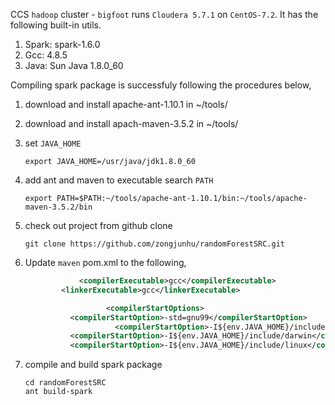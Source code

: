 CCS `hadoop` cluster - `bigfoot` runs `Cloudera 5.7.1` on `CentOS-7.2`. It has the following built-in utils.

1. Spark: spark-1.6.0
2. Gcc: 4.8.5
3. Java: Sun Java 1.8.0_60

Compiling spark package is successfuly following the procedures below,

1. download and install apache-ant-1.10.1 in ~/tools/
2. download and install apach-maven-3.5.2 in ~/tools/
3. set `JAVA_HOME`

    ```
    export JAVA_HOME=/usr/java/jdk1.8.0_60
    ```
4. add ant and maven to executable search `PATH`

    ```
    export PATH=$PATH:~/tools/apache-ant-1.10.1/bin:~/tools/apache-maven-3.5.2/bin
    ```
5. check out project from github clone

    ```
    git clone https://github.com/zongjunhu/randomForestSRC.git
    ```
6. Update `maven` pom.xml to the following,
    
    ```xml
                <compilerExecutable>gcc</compilerExecutable>
            <linkerExecutable>gcc</linkerExecutable>

                      <compilerStartOptions>
              <compilerStartOption>-std=gnu99</compilerStartOption>
                        <compilerStartOption>-I${env.JAVA_HOME}/include</compilerStartOption>
              <compilerStartOption>-I${env.JAVA_HOME}/include/darwin</compilerStartOption>
              <compilerStartOption>-I${env.JAVA_HOME}/include/linux</compilerStartOption>
    ``` 
7. compile and build spark package

    ```
    cd randomForestSRC
    ant build-spark
    ```
